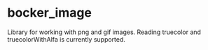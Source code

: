 # bocker_image
Library for working with png and gif images. Reading truecolor and truecolorWithAlfa is currently supported.

